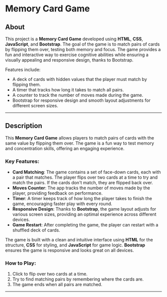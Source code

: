 # Memory Card Game

## About

This project is a **Memory Card Game** developed using **HTML**, **CSS**, **JavaScript**, and **Bootstrap**. The goal of the game is to match pairs of cards by flipping them over, testing both memory and focus. The game provides a fun and interactive way to exercise cognitive abilities while ensuring a visually appealing and responsive design, thanks to Bootstrap.

Features include:
- A deck of cards with hidden values that the player must match by flipping them.
- A timer that tracks how long it takes to match all pairs.
- A counter to track the number of moves made during the game.
- Bootstrap for responsive design and smooth layout adjustments for different screen sizes.

---

## Description

This **Memory Card Game** allows players to match pairs of cards with the same value by flipping them over. The game is a fun way to test memory and concentration skills, offering an engaging experience.

### Key Features:
- **Card Matching**: The game contains a set of face-down cards, each with a pair that matches. The player flips over two cards at a time to try and match the pairs. If the cards don't match, they are flipped back over.
- **Moves Counter**: The app tracks the number of moves made by the player, providing feedback on performance.
- **Timer**: A timer keeps track of how long the player takes to finish the game, encouraging faster play with every round.
- **Responsive Design**: Thanks to **Bootstrap**, the game layout adjusts for various screen sizes, providing an optimal experience across different devices.
- **Game Restart**: After completing the game, the player can restart with a shuffled deck of cards.

The game is built with a clean and intuitive interface using **HTML** for the structure, **CSS** for styling, and **JavaScript** for game logic. **Bootstrap** ensures the game is responsive and looks great on all devices.

### How to Play:
1. Click to flip over two cards at a time.
2. Try to find matching pairs by remembering where the cards are.
3. The game ends when all pairs are matched.

---


